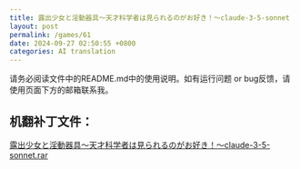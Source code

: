 ```yaml
---
title: 露出少女と淫動器具～天才科学者は見られるのがお好き！～claude-3-5-sonnet
layout: post
permalink: /games/61
date: 2024-09-27 02:50:55 +0800
categories: AI translation
---
```



请务必阅读文件中的README.md中的使用说明。如有运行问题 or bug反馈，请使用页面下方的邮箱联系我。

## 机翻补丁文件：

[露出少女と淫動器具～天才科学者は見られるのがお好き！～claude-3-5-sonnet.rar](../resources/%E9%9C%B2%E5%87%BA%E5%B0%91%E5%A5%B3%E3%81%A8%E6%B7%AB%E5%8B%95%E5%99%A8%E5%85%B7%EF%BD%9E%E5%A4%A9%E6%89%8D%E7%A7%91%E5%AD%A6%E8%80%85%E3%81%AF%E8%A6%8B%E3%82%89%E3%82%8C%E3%82%8B%E3%81%AE%E3%81%8C%E3%81%8A%E5%A5%BD%E3%81%8D%EF%BC%81%EF%BD%9Eclaude-3-5-sonnet.rar)

 

